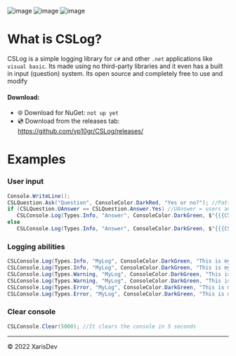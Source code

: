 ![image](https://img.shields.io/badge/Version-0.0.0-red)
![image](https://img.shields.io/badge/license-MIT-green)
![image](https://img.shields.io/badge/Lines_of_code-2.9k-black)


# What is CSLog?
CSLog is a simple logging library for `c#` and other `.net` applications like `visual basic`. Its made using no third-party libraries and it even has a built in input (question) system. Its open source and completely free to use and modify



#### Download:
- 🌐 Download for NuGet: `not up yet`
- 💿 Download from the releases tab: https://github.com/vp10gr/CSLog/releases/

 

# Examples 

### User input

```cs
Console.WriteLine();
CSLQuestion.Ask("Question", ConsoleColor.DarkRed, "Yes or no?"); //Pattern: string log name, color log color, string message 
if (CSLQuestion.UAnswer == CSLQuestion.Answer.Yes) //UAnswer = users answer, enum Answer
   CSLConsole.Log(Types.Info, "Answer", ConsoleColor.DarkGreen, $"{{{CSLQuestion.WAnswer}, {CSLQuestion.UAnswer}}}"); //Code here
else
   CSLConsole.Log(Types.Info, "Answer", ConsoleColor.DarkGreen, $"{{{CSLQuestion.WAnswer}, {CSLQuestion.UAnswer}}}"); //Code here

```

### Logging abilities 

```cs
CSLConsole.Log(Types.Info, "MyLog", ConsoleColor.DarkGreen, "This is my info log");
CSLConsole.Log(Types.Info, "MyLog", ConsoleColor.DarkGreen, "This is my info log", "w/ second text");
CSLConsole.Log(Types.Warning, "MyLog", ConsoleColor.DarkGreen, "This is my warning log");
CSLConsole.Log(Types.Warning, "MyLog", ConsoleColor.DarkGreen, "This is my warning log", "w/ second text");
CSLConsole.Log(Types.Error, "MyLog", ConsoleColor.DarkGreen, "This is my error log");
CSLConsole.Log(Types.Error, "MyLog", ConsoleColor.DarkGreen, "This is my error log", "w/ second text");

```


### Clear console

```cs
CSLConsole.Clear(5000); //It clears the console in 5 seconds

```

---
© 2022 XarisDev
